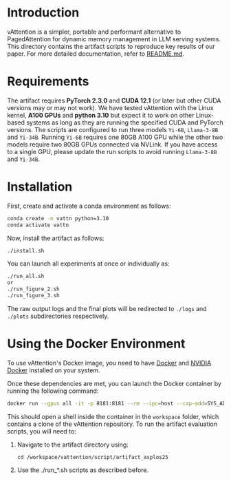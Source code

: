 # Introduction

vAttention is a simpler, portable and performant alternative to PagedAttention for dynamic memory management in LLM serving systems. This directory contains the artifact scripts to reproduce key results of our paper. For more detailed documentation, refer to [README.md](../../README.md).

# Requirements

The artifact requires **PyTorch 2.3.0** and **CUDA 12.1** (or later but other CUDA versions may or may not work). We have tested vAttention with the Linux kernel, **A100 GPUs** and **python 3.10** but expect it to work on other Linux-based systems as long as they are running the specified CUDA and PyTorch versions. The scripts are configured to run three models `Yi-6B`, `Llama-3-8B` and `Yi-34B`. Running `Yi-6B` requires one 80GB A100 GPU while the other two models require two 80GB GPUs connected via NVLink. If you have access to a single GPU, please update the run scripts to avoid running `Llama-3-8B` and `Yi-34B`.

# Installation

First, create and activate a conda environment as follows:

```sh
conda create -n vattn python=3.10
conda activate vattn
```

Now, install the artifact as follows:

```sh
./install.sh
```

You can launch all experiments at once or individually as:

```sh
./run_all.sh
or
./run_figure_2.sh
./run_figure_3.sh
```

The raw output logs and the final plots will be redirected to `./logs` and `./plots` subdirectories respectively. 

# Using the Docker Environment

To use vAttention's Docker image, you need to have [Docker](https://docs.docker.com/engine/installation/) and [NVIDIA Docker](https://github.com/NVIDIA/nvidia-docker/) installed on your system.  

Once these dependencies are met, you can launch the Docker container by running the following command: 

```sh
docker run --gpus all -it -p 8181:8181 --rm --ipc=host --cap-add=SYS_ADMIN rnp1910/vattention:asplos_25_pytorch_run
```
This should open a shell inside the container in the `workspace` folder, which contains a clone of the vAttention repository. To run the artifact evaluation scripts, you will need to:

1. Navigate to the artifact directory using:
   ```
   cd /workspace/vattention/script/artifact_asplos25
   ```
2. Use the ./run_*.sh scripts as described before.
